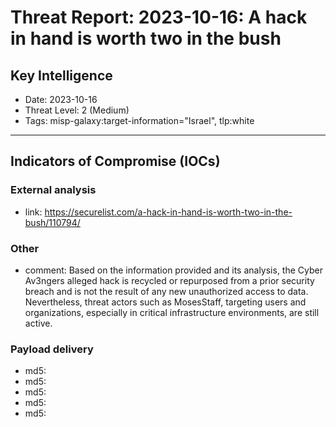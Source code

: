 # Threat Report: 2023-10-16: A hack in hand is worth two in the bush


## Key Intelligence
* Date: 2023-10-16
* Threat Level: 2 (Medium)
* Tags: misp-galaxy:target-information="Israel", tlp:white

---

## Indicators of Compromise (IOCs)
### External analysis
* link: https://securelist.com/a-hack-in-hand-is-worth-two-in-the-bush/110794/

### Other
* comment: Based on the information provided and its analysis, the Cyber Av3ngers alleged hack is recycled or repurposed from a prior security breach and is not the result of any new unauthorized access to data. Nevertheless, threat actors such as MosesStaff, targeting users and organizations, especially in critical infrastructure environments, are still active.

### Payload delivery
* md5: <md5>
* md5: <md5>
* md5: <md5>
* md5: <md5>
* md5: <md5>
